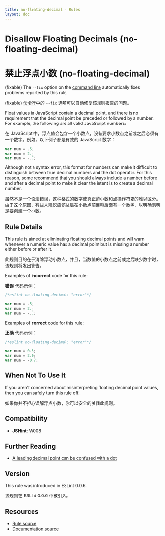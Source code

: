 ```yaml
---
title: no-floating-decimal - Rules
layout: doc
---
```

<!-- Note: No pull requests accepted for this file. See README.md in the root directory for details. -->

# Disallow Floating Decimals (no-floating-decimal)

# 禁止浮点小数 (no-floating-decimal)

(fixable) The `--fix` option on the [command line](../user-guide/command-line-interface#fix) automatically fixes problems reported by this rule.

(fixable) [命令行](../user-guide/command-line-interface#fix)中的 `--fix` 选项可以自动修复该规则报告的问题。

Float values in JavaScript contain a decimal point, and there is no requirement that the decimal point be preceded or followed by a number. For example, the following are all valid JavaScript numbers:

在 JavaScript 中，浮点值会包含一个小数点，没有要求小数点之前或之后必须有一个数字。例如，以下例子都是有效的 JavaScript 数字：

```js
var num = .5;
var num = 2.;
var num = -.7;
```

Although not a syntax error, this format for numbers can make it difficult to distinguish between true decimal numbers and the dot operator. For this reason, some recommend that you should always include a number before and after a decimal point to make it clear the intent is to create a decimal number.

虽然不是一个语法错误，这种格式的数字使真正的小数和点操作符变的难以区分。由于这个原因，有些人建议应该总是在小数点前面和后面有一个数字，以明确表明是要创建一个小数。

## Rule Details

This rule is aimed at eliminating floating decimal points and will warn whenever a numeric value has a decimal point but is missing a number either before or after it.

此规则目的在于消除浮动小数点，并且，当数值的小数点之前或之后缺少数字时，该规则将发出警告。

Examples of **incorrect** code for this rule:

**错误** 代码示例：

```js
/*eslint no-floating-decimal: "error"*/

var num = .5;
var num = 2.;
var num = -.7;
```

Examples of **correct** code for this rule:

**正确** 代码示例：

```js
/*eslint no-floating-decimal: "error"*/

var num = 0.5;
var num = 2.0;
var num = -0.7;
```

## When Not To Use It

If you aren't concerned about misinterpreting floating decimal point values, then you can safely turn this rule off.

如果你并不担心误解浮点小数，你可以安全的关闭此规则。

## Compatibility

* **JSHint**: W008

## Further Reading

* [A leading decimal point can be confused with a dot](http://jslinterrors.com/a-leading-decimal-point-can-be-confused-with-a-dot-a/)

## Version

This rule was introduced in ESLint 0.0.6.

该规则在 ESLint 0.0.6 中被引入。

## Resources

* [Rule source](https://github.com/eslint/eslint/tree/master/lib/rules/no-floating-decimal.js)
* [Documentation source](https://github.com/eslint/eslint/tree/master/docs/rules/no-floating-decimal.md)
